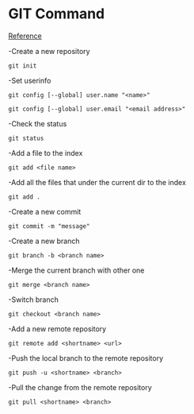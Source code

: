 # GIT Command
[Reference](https://www.ruanyifeng.com/blog/2015/12/git-cheat-sheet.html)

-Create a new repository 

`git init`


-Set userinfo 

`git config [--global] user.name "<name>"`

`git config [--global] user.email "<email address>"`


-Check the status

`git status`


-Add a file to the index

`git add <file name>`


-Add all the files that under the current dir to the index

`git add .`


-Create a new commit

`git commit -m "message"`


-Create a new branch

`git branch -b <branch name>`


-Merge the current branch with other one

`git merge <branch name>`


-Switch branch

`git checkout <branch name>`


-Add a new remote repository

`git remote add <shortname> <url>`


-Push the local branch to the remote repository

`git push -u <shortname> <branch>`


-Pull the change from the remote repository

`git pull <shortname> <branch>`



